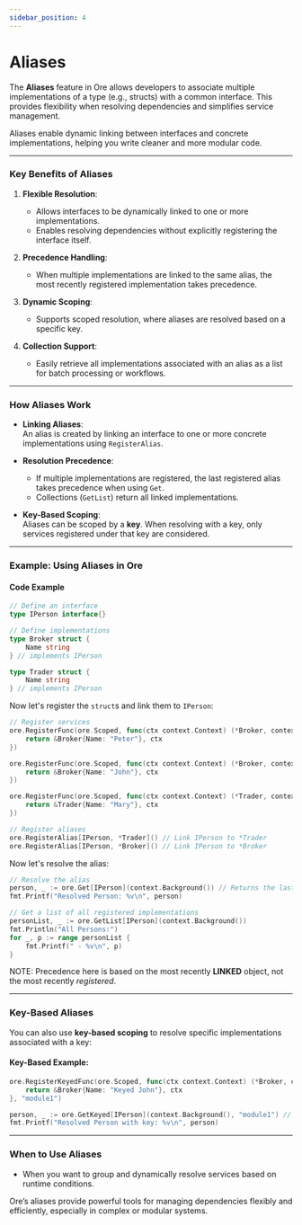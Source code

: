 ```yaml
---
sidebar_position: 4
---
```


# Aliases

The **Aliases** feature in Ore allows developers to associate multiple implementations of a type (e.g., structs) with a
common interface. This provides flexibility when resolving dependencies and simplifies service management.

Aliases enable dynamic linking between interfaces and concrete implementations, helping you write cleaner and more
modular code.

---

### Key Benefits of Aliases

1. **Flexible Resolution**:
    - Allows interfaces to be dynamically linked to one or more implementations.
    - Enables resolving dependencies without explicitly registering the interface itself.

2. **Precedence Handling**:
    - When multiple implementations are linked to the same alias, the most recently registered implementation takes
      precedence.

3. **Dynamic Scoping**:
    - Supports scoped resolution, where aliases are resolved based on a specific key.

4. **Collection Support**:
    - Easily retrieve all implementations associated with an alias as a list for batch processing or workflows.

---

### How Aliases Work

- **Linking Aliases**:  
  An alias is created by linking an interface to one or more concrete implementations using `RegisterAlias`.

- **Resolution Precedence**:
    - If multiple implementations are registered, the last registered alias takes precedence when using `Get`.
    - Collections (`GetList`) return all linked implementations.

- **Key-Based Scoping**:  
  Aliases can be scoped by a **key**. When resolving with a key, only services registered under that key are considered.

---

### Example: Using Aliases in Ore

#### Code Example

```go
// Define an interface
type IPerson interface{}

// Define implementations
type Broker struct {
	Name string
} // implements IPerson

type Trader struct {
	Name string
} // implements IPerson
```

Now let's register the `struct`s and link them to `IPerson`:

```go
// Register services
ore.RegisterFunc(ore.Scoped, func(ctx context.Context) (*Broker, context.Context) {
    return &Broker{Name: "Peter"}, ctx
})

ore.RegisterFunc(ore.Scoped, func(ctx context.Context) (*Broker, context.Context) {
    return &Broker{Name: "John"}, ctx
})

ore.RegisterFunc(ore.Scoped, func(ctx context.Context) (*Trader, context.Context) {
    return &Trader{Name: "Mary"}, ctx
})

// Register aliases
ore.RegisterAlias[IPerson, *Trader]() // Link IPerson to *Trader
ore.RegisterAlias[IPerson, *Broker]() // Link IPerson to *Broker
```

Now let's resolve the alias:

```go
// Resolve the alias
person, _ := ore.Get[IPerson](context.Background()) // Returns the last registered broker (John)
fmt.Printf("Resolved Person: %v\n", person)

// Get a list of all registered implementations
personList, _ := ore.GetList[IPerson](context.Background())
fmt.Println("All Persons:")
for _, p := range personList {
    fmt.Printf(" - %v\n", p)
}
```

NOTE: Precedence here is based on the most recently **LINKED** object, not the most recently *registered*.

---

### Key-Based Aliases

You can also use **key-based scoping** to resolve specific implementations associated with a key:

#### Key-Based Example:

```go
ore.RegisterKeyedFunc(ore.Scoped, func(ctx context.Context) (*Broker, context.Context) {
    return &Broker{Name: "Keyed John"}, ctx
}, "module1")

person, _ := ore.GetKeyed[IPerson](context.Background(), "module1") // Resolves Broker registered under "module1"
fmt.Printf("Resolved Person with key: %v\n", person)
```

---

### When to Use Aliases

- When you want to group and dynamically resolve services based on runtime conditions.

Ore’s aliases provide powerful tools for managing dependencies flexibly and efficiently, especially in complex or
modular systems.